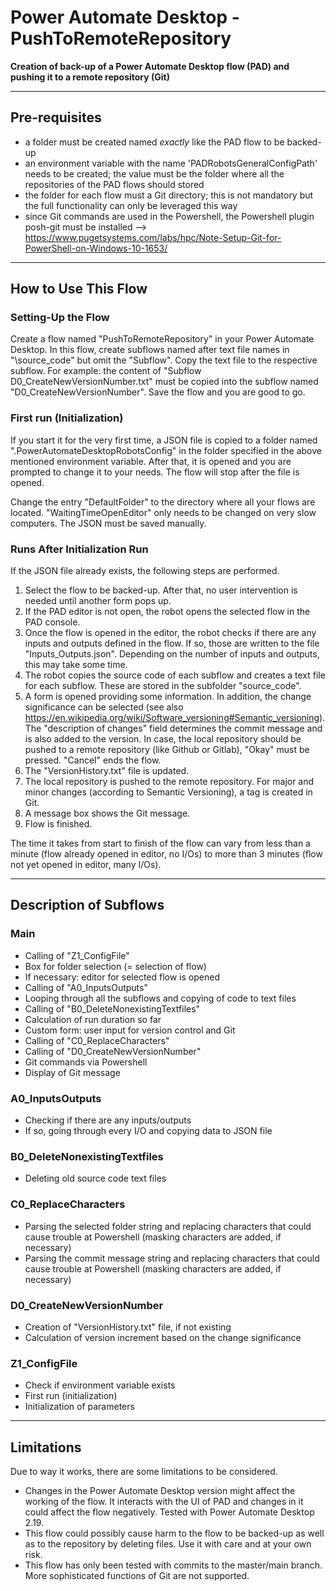 # Power Automate Desktop - PushToRemoteRepository

**Creation of back-up of a Power Automate Desktop flow (PAD) and pushing it to a remote repository (Git)**

-----------------------------------

## Pre-requisites
- a folder must be created named *exactly* like the PAD flow to be backed-up
- an environment variable with the name 'PADRobotsGeneralConfigPath' needs to be created; the value must be the folder where all the repositories of the PAD flows should stored
- the folder for each flow must a Git directory; this is not mandatory but the full functionality can only be leveraged this way
- since Git commands are used in the Powershell, the Powershell plugin posh-git must be installed --> https://www.pugetsystems.com/labs/hpc/Note-Setup-Git-for-PowerShell-on-Windows-10-1653/

-----------------------------------

## How to Use This Flow
### Setting-Up the Flow

Create a flow named "PushToRemoteRepository" in your Power Automate Desktop. In this flow, create subflows named after text file names in "\source_code" but omit the "Subflow". Copy the text file to the respective subflow. For example: the content of "Subflow D0_CreateNewVersionNumber.txt" must be copied into the subflow named "D0_CreateNewVersionNumber". Save the flow and you are good to go.

### First run (Initialization)

If you start it for the very first time, a JSON file is copied to a folder named ".PowerAutomateDesktopRobotsConfig" in the folder specified in the above mentioned environment variable. After that, it is opened and you are prompted to change it to your needs. The flow will stop after the file is opened.

Change the entry "DefaultFolder" to the directory where all your flows are located. "WaitingTimeOpenEditor" only needs to be changed on very slow computers. The JSON must be saved manually. 

### Runs After Initialization Run

If the JSON file already exists, the following steps are performed.

1. Select the flow to be backed-up. After that, no user intervention is needed until another form pops up.
2. If the PAD editor is not open, the robot opens the selected flow in the PAD console.
3. Once the flow is opened in the editor, the robot checks if there are any inputs and outputs defined in the flow. If so, those are written to the file "Inputs_Outputs.json". Depending on the number of inputs and outputs, this may take some time.
4. The robot copies the source code of each subflow and creates a text file for each subflow. These are stored in the subfolder "source_code". 
5. A form is opened providing some information. In addition, the change significance can be selected (see also https://en.wikipedia.org/wiki/Software_versioning#Semantic_versioning). The "description of changes" field determines the commit message and is also added to the version. In case, the local repository should be pushed to a remote repository (like Github or Gitlab), "Okay" must be pressed. "Cancel" ends the flow.
6. The "VersionHistory.txt" file is updated. 
7. The local repository is pushed to the remote repository. For major and minor changes (according to Semantic Versioning), a tag is created in Git.
8. A message box shows the Git message.
9. Flow is finished.

The time it takes from start to finish of the flow can vary from less than a minute (flow already opened in editor, no I/Os) to more than 3 minutes (flow not yet opened in editor, many I/Os).

-----------------------------------

## Description of Subflows
### Main
- Calling of "Z1_ConfigFile"
- Box for folder selection (= selection of flow)
- If necessary: editor for selected flow is opened
- Calling of "A0_InputsOutputs"
- Looping through all the subflows and copying of code to text files
- Calling of "B0_DeleteNonexistingTextfiles"
- Calculation of run duration so far
- Custom form: user input for version control and Git
- Calling of "C0_ReplaceCharacters"
- Calling of "D0_CreateNewVersionNumber"
- Git commands via Powershell
- Display of Git message

### A0_InputsOutputs
- Checking if there are any inputs/outputs
- If so, going through every I/O and copying data to JSON file

### B0_DeleteNonexistingTextfiles
- Deleting old source code text files

### C0_ReplaceCharacters
- Parsing the selected folder string and replacing characters that could cause trouble at Powershell (masking characters are added, if necessary)
- Parsing the commit message string and replacing characters that could cause trouble at Powershell (masking characters are added, if necessary)

### D0_CreateNewVersionNumber
- Creation of "VersionHistory.txt" file, if not existing
- Calculation of version increment based on the change significance

### Z1_ConfigFile
- Check if environment variable exists
- First run (initialization)
- Initialization of parameters

-----------------------------------

## Limitations
Due to way it works, there are some limitations to be considered. 
- Changes in the Power Automate Desktop version might affect the working of the flow. It interacts with the UI of PAD and changes in it could affect the flow negatively. Tested with Power Automate Desktop 2.19.
- This flow could possibly cause harm to the flow to be backed-up as well as to the repository by deleting files. Use it with care and at your own risk.
- This flow has only been tested with commits to the master/main branch. More sophisticated functions of Git are not supported.
